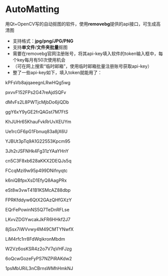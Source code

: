 # AutoMatting
用Qt+OpenCV写的自动抠图的软件，使用**removebg**提供的api接口，可生成高清图

- 支持格式：**jpg/png/JPG/PNG**
- 支持**单文件**/**文件夹批量**抠图
- 需要在removebg官网注册账号，将其api-key填入软件的token输入框中，每个key每月有50次使用机会
- （可在网上搜索“临时邮箱”，使用临时邮箱批量注册账号获取api-key）
- 整了一些api-key如下，填入token就能用了：

kPFsVb8ajqaeegnLRwHQg5wg

pxvvF152FPs2G47reAjdSQFv

dMvFs2L8PWTjcMjbDo6jiQDb

ggY6xY9yGE2frQAGst7M7FtS

KhJUHr65KhauFvkRrUvXEUYm

Ue1rcGF6pG1Fbnuq83a8jX6U

YJBUt3pTq9A1G22553Kpcm95

3Jh2rJSFNHk4Fg31zYAaYHnY

cn5C3F8xb628aKKX2DEQJs5q

FCcqMzi9w95p499DNifnyqtc

k6niQBfpxXsD1EfyQ8AagPRx

eSt8w3vwT41B1KSMcAZ88dbp

FPRKfddyw6QtX2GAzQHfGXzY

EQrFePowinNS5Q7TeDnRFLse

LKvvZDGYwcakJkFR6HHkf2J7

8jSsx7iWVvwy4M49CMTYNwfX

LiM4rfc1rr8FdWqikronMbdm

W2Vz6osKSR4z2o7V7qVHFJzg

6oQcwGozeFyPS7NZPiRAKdw2

1psMbURiL3nCBrnsWMhHmkNJ
